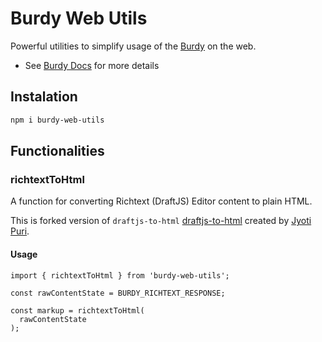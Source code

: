 # Burdy Web Utils

Powerful utilities to simplify usage of the [Burdy](https://burdy.io) on the web.

- See [Burdy Docs](https://burdy.io/docs) for more details

## Instalation

```sh
npm i burdy-web-utils
```

## Functionalities
### richtextToHtml

A function for converting Richtext (DraftJS) Editor content to plain HTML.

This is forked version of `draftjs-to-html` [draftjs-to-html](https://www.npmjs.com/package/draftjs-to-html) created by [Jyoti Puri](https://github.com/jpuri).

#### Usage
```
import { richtextToHtml } from 'burdy-web-utils';

const rawContentState = BURDY_RICHTEXT_RESPONSE;

const markup = richtextToHtml(
  rawContentState
);
```